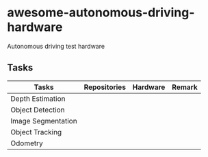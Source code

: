 # awesome-autonomous-driving-hardware
Autonomous driving test hardware

## Tasks

| Tasks              | Repositories | Hardware | Remark |
|--------------------|--------------|----------|--------|
| Depth Estimation   |              |          |        |
| Object Detection   |              |          |        |
| Image Segmentation |              |          |        |
| Object Tracking    |              |          |        |
| Odometry           |              |          |        |

